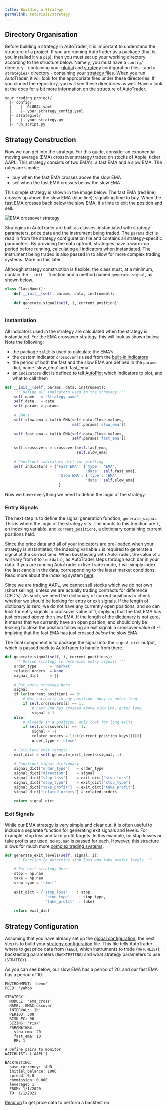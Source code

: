 ```yaml
---
title: Building a Strategy
permalink: tutorials/strategy
---
```



## Directory Organisation
Before building a strategy in AutoTrader, it is important to understand the structure of a project. If you are 
running AutoTrader as a package (that is, you installed it via `pip`), then you must set up your working directory
according to the structure below. Namely, you must have a `config/` directory - containing your 
[global](../docs/configuration-global) and [strategy](../docs/configuration-strategy) 
configuration files - and a `strategies/` directory - containing your [strategy files](../docs/strategies). When you 
run AutoTrader, it will look for the appropriate files under these directories. If you cloned the repository, you will
see these directories as well.
Have a look at the docs for a bit more information on the structure of [AutoTrader](../docs/autotrader).
```
your_trading_project/
  |- config/
  |    |- GLOBAL.yaml
  |    |- your_strategy_config.yaml
  |- strategies/
  |    |- your_strategy.py
  |- run_script.py
```


## Strategy Construction
Now we can get into the strategy. For this guide, consider an exponential moving average (EMA) crossover strategy traded 
on stocks of Apple, ticker AAPL.
This strategy consists of two EMA's: a fast EMA and a slow EMA. The rules are simple;
- buy when the fast EMA crosses above the slow EMA
- sell when the fast EMA crosses below the slow EMA

This simple strategy is shown in the image below. The fast EMA (red line) crosses up above the slow EMA (blue line), signalling
time to buy. When the fast EMA crosses back below the slow EMA, it's time to exit the position and sell.

![EMA crossover strategy](../assets/images/ema_cross_signals.png "EMA Crossover Strategy Entry and Exit Signals")

Strategies in AutoTrader are built as classes, instantiated with strategy parameters, price data and the instrument
being traded. The `params` dict is read in from the strategy configuration file and contains all strategy-specific
parameters. By providing the data upfront, strategies have a warm-up period before running, calculating all indicators 
when instantiated. The instrument being traded is also passed in to allow for more complex trading systems. More on 
this later.

Although strategy construction is flexible, the class must, at a minimum, contain the `__init__` function and a 
method named `generate_signal`, as shown below.

```python
class ClassName():
    def __init__(self, params, data, instrument):
        ...
    def generate_signal(self, i, current_position):
        ...
```

### Instantiation
All indicators used in the strategy are calculated when the strategy is instantiated. For the EMA crossover strategy,
this will look as shown below. Note the following:
- the package `talib` is used to calculate the EMA's
- the custom indicator `crossover` is used from the [built-in indicators](../docs/indicators)
- the period of both the fast and the slow EMA are defined in the `params` dict, name 'slow_ema' and 'fast_ema'
- an `indicators` dict is defined to tell [AutoPlot](../docs/autoplot) which indicators to plot, and what to call them

```python
def __init__(self, params, data, instrument):
    ''' Define all indicators used in the strategy '''
    self.name   = "Strategy name"
    self.data   = data
    self.params = params
    
    # EMA's
    self.slow_ema = talib.EMA(self.data.Close.values, 
                              self.params['slow_ema'])
    
    self.fast_ema = talib.EMA(self.data.Close.values, 
                              self.params['fast_ema'])
    
    self.crossovers = crossover(self.fast_ema, 
                                self.slow_ema)
    
    # Construct indicators dict for plotting
    self.indicators = {'Fast EMA': {'type': 'EMA',
                                    'data': self.fast_ema},
                        'Slow EMA': {'type': 'EMA',
                                    'data': self.slow_ema}
                        }

```

Now we have everything we need to define the logic of the strategy.


### Entry Signals

The next step is to define the signal generation function, `generate_signal`. This is where the logic of
the strategy sits. The inputs to this function are `i`, an indexing variable, and `current_positions`, a 
dictionary containing current positions held. 

Since the price data and all of your indicators are pre-loaded when your strategy is instantiated, the indexing
variable `i` is required to generate a signal at the correct time. When backtesting with AutoTrader, the value 
of `i` will vary from `0` to `len(data)`, as AutoTrader steps through each bar in your data. If you are running
AutoTrader in live-trade mode, `i` will simply index the last candle in the data, corresponding to the latest 
market conditions. Read more about the indexing system [here](../docs/autotrader#data-indexing).

Since we are trading AAPL, we cannot sell stocks which we do not own (short selling), unless we are actually
trading contracts for difference (CFD's). As such, we need the dictionary of current positions to check whether
we should be looking for entry or exit signals. If the length of dictionary is zero, we do not have any currently
open positions, and so can look for entry signals: a crossover value of 1, implying that the fast EMA has just 
crossed *above* the slow EMA. If the length of the dictionary is not zero, it means that we currently have an open
position, and should only be looking to close the position following an exit signal: a crossover value of -1, 
implying that the fast EMA has just crossed *below* the slow EMA.

The final component is to package the signal into the `signal_dict` output, which is passed back to AutoTrader to
handle from there.

```python
def generate_signal(self, i, current_positions):
    ''' Define strategy to determine entry signals '''
    order_type      = 'market'
    related_orders  = None
    signal_dict     = {}
    
    # Put entry strategy here
    signal      = 0
    if len(current_position) == 0:
        # Not currently in any position, okay to enter long
        if self.crossovers[i] == 1:
            # Fast EMA has crossed above slow EMA, enter long
            signal = 1
    else:
        # Already in a position, only look for long exits
        if self.crossovers[i] == -1:
            signal = -1
            related_orders = list(current_position.keys())[0]
            order_type = 'close'
    
    # Calculate exit targets
    exit_dict = self.generate_exit_levels(signal, i)
    
    # Construct signal dictionary
    signal_dict["order_type"]   = order_type
    signal_dict["direction"]    = signal
    signal_dict["stop_loss"]    = exit_dict["stop_loss"]
    signal_dict["stop_type"]    = exit_dict["stop_type"]
    signal_dict["take_profit"]  = exit_dict["take_profit"]
    signal_dict["related_orders"] = related_orders
    
    return signal_dict
```


### Exit Signals
While our EMA strategy is very simple and clear cut, it is often useful to include a separate function for generating 
exit signals and levels. For example, stop loss and take profit targets. In this example, no stop losses or take 
profits are used, so `np.nan` is passed for each. However, this structure allows for much more 
[complex trading systems](../blog).

```python
def generate_exit_levels(self, signal, i):
    ''' Function to determine stop loss and take profit levels '''

    # Put exit strategy here
    stop = np.nan
    take = np.nan
    stop_type = 'limit'
    
    exit_dict = {'stop_loss'    : stop, 
                  'stop_type'    : stop_type,
                  'take_profit'  : take}
    
    return exit_dict
```

## Strategy Configuration
Assuming that you have already set up the [global configuration](../docs/configuration-global), the next step is to 
build your [strategy configuration](../docs/configuration-strategy) file. This file tells AutoTrader where to get 
price data from (`FEED`), which instruments to trade (`WATCHLIST`), backtesting parameters (`BACKTESTING`) and 
what strategy parameters to use (`STRATEGY`).

As you can see below, our slow EMA has a period of 20, and our fast EMA has a period of 10.

```
ENVIRONMENT: 'demo'
FEED: 'yahoo'

STRATEGY:
  MODULE: 'ema_cross'
  NAME: 'EMACrossover'
  INTERVAL: '1h'
  PERIOD: 300
  RISK_PC: 90
  SIZING: 'risk'
  PARAMETERS:
    slow_ema: 20
    fast_ema: 10
    RR: 1

# Define pairs to monitor
WATCHLIST: ['AAPL']

BACKTESTING:
  base_currency: 'AUD'
  initial_balance: 1000
  spread: 0.0
  commission: 0.000
  leverage: 1
  FROM: 1/1/2020
  TO: 1/1/2021
```

[Read on](price-data) to get price data to perform a backtest on.
